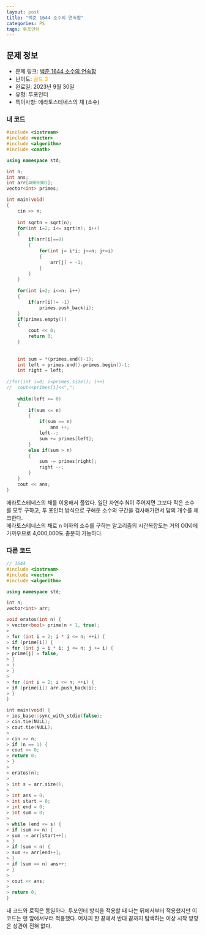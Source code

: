 ```yaml
---
layout: post
title: "백준 1644 소수의 연속합"
categories: PS
tags: 투포인터
---
```


## 문제 정보
- 문제 링크: [백준 1644 소수의 연속합](https://www.acmicpc.net/problem/1644)
- 난이도: <span style="color:#FFA500">골드 3</span>
- 완료일: 2023년 9월 30일
- 유형: 투포인터
- 특이사항: 에라토스테네스의 채 (소수)

### 내 코드

```C++
#include <iostream>
#include <vector>
#include <algorithm>
#include <cmath>

using namespace std;

int n;
int ans;
int arr[4000001];
vector<int> primes;

int main(void)
{
	cin >> n;	
	
	int sqrtn = sqrt(n);
	for(int i=2; i<= sqrt(n); i++)
	{
		if(arr[i]==0)
		{
			for(int j= i*i; j<=n; j+=i)
			{
				arr[j] = -1;
			}
		}
	}
	
	for(int i=2; i<=n; i++)
	{
		if(arr[i]!= -1)
			primes.push_back(i);
	}
	if(primes.empty())
	{
		cout << 0;
		return 0;
	}	
	
	
	int sum = *(primes.end()-1);
	int left = primes.end()-primes.begin()-1;
	int right = left;
	
//for(int i=0; i<primes.size(); i++)
//	cout<<primes[i]<<",";
	
	while(left >= 0)
	{
		if(sum <= n)
		{
			if(sum == n)
				ans ++;
			left--;	
			sum += primes[left];
		}
		else if(sum > n)
		{
			sum -= primes[right];
			right --;
		}
	}
	cout << ans;
}
```

에라토스테네스의 채를 이용해서 풀었다. 일단 자연수 N이 주어지면 그보다 작은 소수를 모두 구하고, 투 포인터 방식으로 구해둔 소수의 구간을 검사해가면서 답의 개수를 체크한다.   
에라토스테네스의 채로 n 이하의 소수를 구하는 알고리즘의 시간복잡도는 거의 O(N)에 가까우므로 4,000,000도 충분히 가능하다.  

### 다른 코드

```C++
// 1644
#include <iostream>
#include <vector>
#include <algorithm>

using namespace std;

int n;
vector<int> arr;

void eratos(int n) {
> vector<bool> prime(n + 1, true);
> 
> for (int i = 2; i * i <= n; ++i) {
> if (prime[i]) {
> for (int j = i * i; j <= n; j += i) {
> prime[j] = false;
> }
> }
> }
> 
> for (int i = 2; i <= n; ++i) {
> if (prime[i]) arr.push_back(i);
> }
}

int main(void) {
> ios_base::sync_with_stdio(false);
> cin.tie(NULL);
> cout.tie(NULL);
> 
> cin >> n;
> if (n == 1) {
> cout << 0;
> return 0;
> }
> 
> eratos(n);
> 
> int s = arr.size();
> 
> int ans = 0;
> int start = 0;
> int end = 0;
> int sum = 0;
> 
> while (end <= s) {
> if (sum >= n) {
> sum -= arr[start++];
> }
> if (sum < n) {
> sum += arr[end++];
> }
> if (sum == n) ans++;
> }
> 
> cout << ans;
> 
> return 0;
}
```

내 코드와 로직은 동일하다. 투포인터 방식을 적용할 때 나는 뒤에서부터 적용했지만 이 코드는 맨 앞에서부터 적용했다. 어차피 한 끝에서 반대 끝까지 탐색하는 이상 시작 방향은 상관이 전혀 없다.
